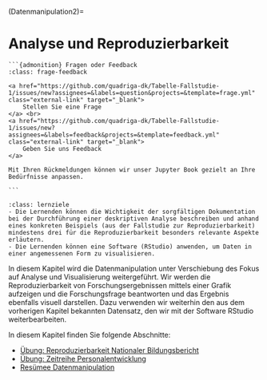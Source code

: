 (Datenmanipulation2)=
# Analyse und Reproduzierbarkeit

````{margin}
```{admonition} Fragen oder Feedback 
:class: frage-feedback

<a href="https://github.com/quadriga-dk/Tabelle-Fallstudie-1/issues/new?assignees=&labels=question&projects=&template=frage.yml" class="external-link" target="_blank">
    Stellen Sie eine Frage
</a> <br>
<a href="https://github.com/quadriga-dk/Tabelle-Fallstudie-1/issues/new?assignees=&labels=feedback&projects=&template=feedback.yml" class="external-link" target="_blank">
    Geben Sie uns Feedback
</a>

Mit Ihren Rückmeldungen können wir unser Jupyter Book gezielt an Ihre Bedürfnisse anpassen.

```
````

```{admonition} Lernziel: Datenanalyse und -reproduzierbarkeit
:class: lernziele 
- Die Lernenden können die Wichtigkeit der sorgfältigen Dokumentation bei der Durchführung einer deskriptiven Analyse beschreiben und anhand eines konkreten Beispiels (aus der Fallstudie zur Reproduzierbarkeit) mindestens drei für die Reproduzierbarkeit besonders relevante Aspekte erläutern. 
- Die Lernenden können eine Software (RStudio) anwenden, um Daten in einer angemessenen Form zu visualisieren.
```  


In diesem Kapitel wird die Datenmanipulation unter Verschiebung des Fokus auf Analyse und Visualisierung weitergeführt. Wir werden die Reproduzierbarkeit von Forschungsergebnissen mittels einer Grafik aufzeigen und die Forschungsfrage beantworten und das Ergebnis ebenfalls visuell darstellen.
Dazu verwenden wir weiterhin den aus dem vorherigen Kapitel bekannten Datensatz, den wir mit der Software RStudio weiterbearbeiten.


In diesem Kapitel finden Sie folgende Abschnitte: 

- [Übung: Reproduzierbarkeit Nationaler Bildungsbericht](/Markdown/22_Übung_Reproduzierbarkeit.md)
- [Übung: Zeitreihe Personalentwicklung](/Markdown/23_Übung_Zeitreihe.md)
- [Resümee Datenmanipulation](/Markdown/27_Reflexion_DatenmanipulationII.md)
